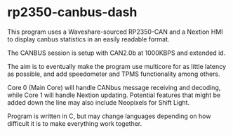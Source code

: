 # rp2350-canbus-dash

This program uses a Waveshare-sourced RP2350-CAN and a Nextion HMI to display canbus statistics in an easily readable format.

The CANBUS session is setup with CAN2.0b at 1000KBPS and extended id.

The aim is to eventually make the program use multicore for as little latency as possible, and add speedometer and TPMS functionality among others.

Core 0 (Main Core) will handle CANbus message receiving and decoding, while Core 1 will handle Nextion updating.
Potential features that might be added down the line may also include Neopixels for Shift Light.

Program is written in C, but may change languages depending on how difficult it is to make everything work together.